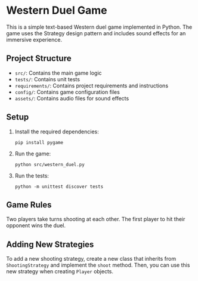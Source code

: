 # Western Duel Game

This is a simple text-based Western duel game implemented in Python. The game uses the Strategy design pattern and includes sound effects for an immersive experience.

## Project Structure

- `src/`: Contains the main game logic
- `tests/`: Contains unit tests
- `requirements/`: Contains project requirements and instructions
- `config/`: Contains game configuration files
- `assets/`: Contains audio files for sound effects

## Setup

1. Install the required dependencies:
   ```
   pip install pygame
   ```

2. Run the game:
   ```
   python src/western_duel.py
   ```

3. Run the tests:
   ```
   python -m unittest discover tests
   ```

## Game Rules

Two players take turns shooting at each other. The first player to hit their opponent wins the duel.

## Adding New Strategies

To add a new shooting strategy, create a new class that inherits from `ShootingStrategy` and implement the `shoot` method. Then, you can use this new strategy when creating `Player` objects.
